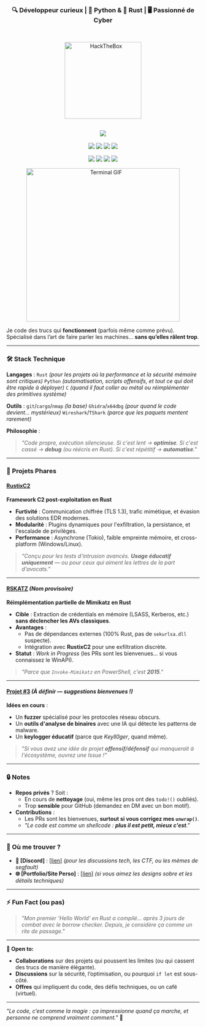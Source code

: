<h3 align="center">
  🔍 Développeur curieux | 🐍 Python & 🦀 Rust | 🖥️ Passionné de Cyber
</h3>
</br>
<!-- BANNER HTB -->
<p align="center">
  <img src="https://www.hackthebox.com/images/logo-htb.svg" width="200" alt="HackTheBox" />
</p>

<!-- TYPING ANIMATION -->
<h2 align="center">
  <img src="https://readme-typing-svg.demolab.com?font=Share+Tech+Mono&size=30&duration=2000&color=00FF00&center=true&lines=HackTheBox+Dashboard;Rooted+%3A+33+Machines;User+Owns+%3A+36;Rank+%3A+Hacker" />
</h2>

<p align="center">
  <img src="https://img.shields.io/badge/-Python-3776AB?style=flat&logo=python&logoColor=white" />
  <img src="https://img.shields.io/badge/-Rust-000000?style=flat&logo=rust&logoColor=whit" />
  <img src="https://img.shields.io/badge/-Linux-FCC624?style=flat&logo=linux&logoColor=black" />
  <img src="https://img.shields.io/badge/-Kali%20Linux-557C94?style=flat&logo=kalilinux&logoColor=white" />
</p>
<!-- BADGES -->
<p align="center">
  <img src="https://img.shields.io/badge/Rooted-33-%2300FF00?style=for-the-badge&logo=hackthebox" />
  <img src="https://img.shields.io/badge/User-36-%230078D4?style=for-the-badge&logo=hackthebox" />
  <img src="https://img.shields.io/badge/Rank-Hacker-%23FF6600?style=for-the-badge&logo=hackthebox" />
  <img src="https://img.shields.io/badge/Blood-%23FF0000?style=for-the-badge&logo=hackthebox&logoColor=white" />
</p>

<!-- TERMINAL GIF -->
<p align="center">
  <img src="https://user-images.githubusercontent.com/74038190/229223156-0cbdaba9-3128-4d8e-8719-b6b4cf741b67.gif" alt="Terminal GIF" width="400" />
</p>


Je code des trucs qui **fonctionnent** (parfois même comme prévu).
Spécialisé dans l’art de faire parler les machines… **sans qu’elles râlent trop**.

---
### **🛠️ Stack Technique**
**Langages** :
`Rust` *(pour les projets où la performance et la sécurité mémoire sont critiques)*
`Python` *(automatisation, scripts offensifs, et tout ce qui doit être rapide à déployer)*
`C` *(quand il faut coller au métal ou réimplémenter des primitives système)*

**Outils** :
`git`/`cargo`/`nmap` *(la base)*
`Ghidra`/`x64dbg` *(pour quand le code devient... mystérieux)*
`Wireshark`/`TShark` *(parce que les paquets mentent rarement)*

**Philosophie** :
> *"Code propre, exécution silencieuse.
> Si c'est lent → **optimise**.
> Si c'est cassé → **debug** (ou réécris en Rust).
> Si c'est répétitif → **automatise**."*

---

### **🚀 Projets Phares**

#### **[RustixC2](https://github.com/keyll0ger/RustixC2)**
**Framework C2 post-exploitation en Rust**
- **Furtivité** : Communication chiffrée (TLS 1.3), trafic mimétique, et évasion des solutions EDR modernes.
- **Modularité** : Plugins dynamiques pour l'exfiltration, la persistance, et l'escalade de privilèges.
- **Performance** : Asynchrone (Tokio), faible empreinte mémoire, et cross-platform (Windows/Linux).

> *"Conçu pour les tests d'intrusion avancés.
> **Usage éducatif uniquement** — ou pour ceux qui aiment les lettres de la part d'avocats."*

---

#### **[RSKATZ](https://github.com/keyll0ger/RSKatz)** *(Nom provisoire)*
**Réimplémentation partielle de Mimikatz en Rust**
- **Cible** : Extraction de crédentials en mémoire (LSASS, Kerberos, etc.) **sans déclencher les AVs classiques**.
- **Avantages** :
  - Pas de dépendances externes (100% Rust, pas de `sekurlsa.dll` suspecte).
  - Intégration avec **RustixC2** pour une exfiltration discrète.
- **Statut** : *Work in Progress* (les PRs sont les bienvenues... si vous connaissez le WinAPI).

> *"Parce que `Invoke-Mimikatz` en PowerShell, c'est **2015**."*

---

#### **[Projet #3]()** *(À définir — suggestions bienvenues !)*
**Idées en cours** :
- Un **fuzzer** spécialisé pour les protocoles réseau obscurs.
- Un **outils d'analyse de binaires** avec une IA qui détecte les patterns de malware.
- Un **keylogger éducatif** (parce que *Keyll0ger*, quand même).

> *"Si vous avez une idée de projet **offensif/défensif** qui manquerait à l'écosystème, ouvrez une *Issue* !"*

---

### **🔒 Notes**
- **Repos privés** ? Soit :
  - En cours de **nettoyage** (oui, même les pros ont des `todo!()` oubliés).
  - Trop **sensible** pour GitHub (demandez en DM avec un bon motif).
- **Contributions** :
  - Les PRs sont les bienvenues, **surtout si vous corrigez mes `unwrap()`**.
  - *"Le code est comme un shellcode : **plus il est petit, mieux c'est**."*

---

### **📡 Où me trouver ?**
- **💬 [Discord]** : [[lien](https://discordapp.com/users/1328391152776515599)] *(pour les discussions tech, les CTF, ou les mèmes de segfault)*
- **🌐 [Portfolio/Site Perso]** : [[lien](https://keyll0ger.github.io/Portfolio/)] *(si vous aimez les designs sobre et les détails techniques)*

---

### **⚡ Fun Fact (ou pas)**
> *"Mon premier 'Hello World' en Rust a compilé… après 3 jours de combat avec le borrow checker.
> Depuis, je considère ça comme un rite de passage."*

---
**🚀 Open to:**
- **Collaborations** sur des projets qui poussent les limites (ou qui cassent des trucs de manière élégante).
- **Discussions** sur la sécurité, l’optimisation, ou pourquoi `if let` est sous-côté.
- **Offres** qui impliquent du code, des défis techniques, ou un café (virtuel).

---
*"Le code, c’est comme la magie : ça impressionne quand ça marche, et personne ne comprend vraiment comment."* 🎩
